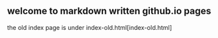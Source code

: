 ## welcome to markdown written github.io pages

the old index page is under index-old.html[index-old.html]
